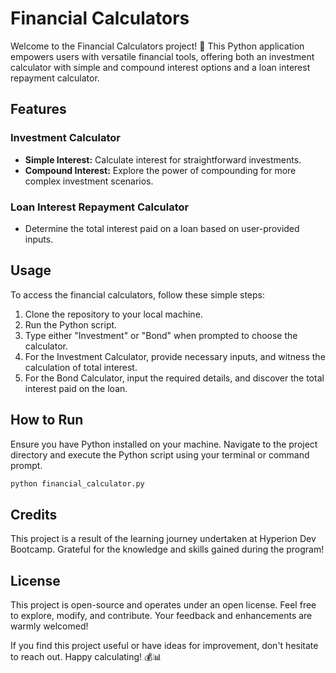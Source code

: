 # Financial Calculators

Welcome to the Financial Calculators project! 🚀 This Python application empowers users with versatile financial tools, offering both an investment calculator with simple and compound interest options and a loan interest repayment calculator.

## Features

### Investment Calculator
- **Simple Interest:** Calculate interest for straightforward investments.
- **Compound Interest:** Explore the power of compounding for more complex investment scenarios.
  
### Loan Interest Repayment Calculator
- Determine the total interest paid on a loan based on user-provided inputs.

## Usage

To access the financial calculators, follow these simple steps:
1. Clone the repository to your local machine.
2. Run the Python script.
3. Type either "Investment" or "Bond" when prompted to choose the calculator.
4. For the Investment Calculator, provide necessary inputs, and witness the calculation of total interest.
5. For the Bond Calculator, input the required details, and discover the total interest paid on the loan.

## How to Run

Ensure you have Python installed on your machine. Navigate to the project directory and execute the Python script using your terminal or command prompt.

```bash
python financial_calculator.py
```

## Credits

This project is a result of the learning journey undertaken at Hyperion Dev Bootcamp. Grateful for the knowledge and skills gained during the program!

## License

This project is open-source and operates under an open license. Feel free to explore, modify, and contribute. Your feedback and enhancements are warmly welcomed!

If you find this project useful or have ideas for improvement, don't hesitate to reach out. Happy calculating! 💰📊
